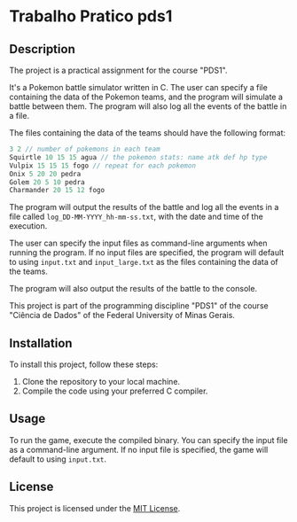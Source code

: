 # Trabalho Pratico pds1

## Description

The project is a practical assignment for the course "PDS1".

It's a Pokemon battle simulator written in C. The user can specify a file containing the data of the Pokemon teams, and the program will simulate a battle between them. The program will also log all the events of the battle in a file.

The files containing the data of the teams should have the following format:

```C
3 2 // number of pokemons in each team
Squirtle 10 15 15 agua // the pokemon stats: name atk def hp type
Vulpix 15 15 15 fogo // repeat for each pokemon
Onix 5 20 20 pedra
Golem 20 5 10 pedra
Charmander 20 15 12 fogo
```

The program will output the results of the battle and log all the events in a file called `log_DD-MM-YYYY_hh-mm-ss.txt`, with the date and time of the execution.

The user can specify the input files as command-line arguments when running the program. If no input files are specified, the program will default to using `input.txt` and `input_large.txt` as the files containing the data of the teams.

The program will also output the results of the battle to the console.

This project is part of the programming discipline "PDS1" of the course "Ciência de Dados" of the Federal University of Minas Gerais.

## Installation

To install this project, follow these steps:

1. Clone the repository to your local machine.
2. Compile the code using your preferred C compiler.

## Usage

To run the game, execute the compiled binary. You can specify the input file as a command-line argument. If no input file is specified, the game will default to using `input.txt`.

## License

This project is licensed under the [MIT License](LICENSE).
